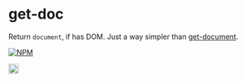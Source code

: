 # get-doc

Return `document`, if has DOM. Just a way simpler than [get-document](https://github.com/webmodules/get-document).

[![NPM](https://nodei.co/npm/get-doc.png?downloads=true&downloadRank=true&stars=true)](https://nodei.co/npm/get-doc/)

<a href="UNLICENSE"><img src="http://upload.wikimedia.org/wikipedia/commons/6/62/PD-icon.svg" width="20"/></a>